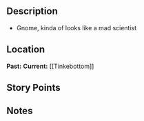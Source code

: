 ## Description
- Gnome, kinda of looks like a mad scientist
## Location
**Past:** 
**Current:** [[Tinkebottom]]
## Story Points

## Notes

